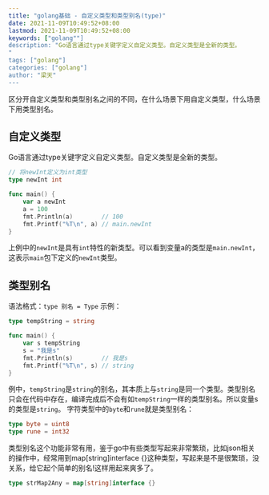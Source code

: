 ```yaml
---
title: "golang基础 - 自定义类型和类型别名(type)"
date: 2021-11-09T10:49:52+08:00
lastmod: 2021-11-09T10:49:52+08:00
keywords: ["golang""]
description: "Go语言通过type关键字定义自定义类型。自定义类型是全新的类型。
"
tags: ["golang"]
categories: ["golang"]
author: "梁天"
---
```

区分开自定义类型和类型别名之间的不同，在什么场景下用自定义类型，什么场景下用类型别名。
<!--more-->
## 自定义类型
Go语言通过type关键字定义自定义类型。自定义类型是全新的类型。

```go
// 将newInt定义为int类型
type newInt int

func main() {
	var a newInt
	a = 100
	fmt.Println(a)        // 100
	fmt.Printf("%T\n", a) // main.newInt
}
```
上例中的`newInt`是具有`int`特性的新类型。可以看到变量a的类型是`main.newInt`，这表示`main`包下定义的`newInt`类型。

## 类型别名
语法格式：`type 别名 = Type`
示例：
```go
type tempString = string

func main() {
	var s tempString
	s = "我是s"
	fmt.Println(s)        // 我是s
	fmt.Printf("%T\n", s) // string
}
```
例中，`tempString`是`string`的别名，其本质上与`string`是同一个类型。类型别名只会在代码中存在，编译完成后不会有如`tempString`一样的类型别名。所以变量s的类型是`string`。
字符类型中的`byte`和`rune`就是类型别名：
```go
type byte = uint8
type rune = int32
```
类型别名这个功能非常有用，鉴于go中有些类型写起来非常繁琐，比如json相关的操作中，经常用到map[string]interface {}这种类型，写起来是不是很繁琐，没关系，给它起个简单的别名!这样用起来爽多了。
```go
type strMap2Any = map[string]interface {}
```
